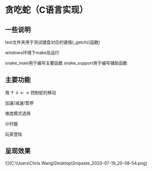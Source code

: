 # 贪吃蛇（C语言实现）

## 一些说明

test文件夹用于测试键盘对应的键值(_getch()函数)

windows环境下make及运行

snake_main用于编写主要函数 snake_support用于编写辅助函数

## 主要功能

用 ↑ ↓ ← → 控制蛇的移动

加速/减速/暂停

难度模式选择

计时器

玩家登陆

## 呈现效果

![](C:\Users\Chris Wang\Desktop\Snipaste_2020-07-19_20-58-54.png)